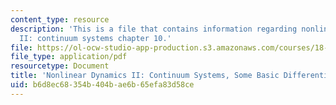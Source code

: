 ```yaml
---
content_type: resource
description: 'This is a file that contains information regarding nonlinear dynamics
  II: continuum systems chapter 10.'
file: https://ol-ocw-studio-app-production.s3.amazonaws.com/courses/18-354j-nonlinear-dynamics-ii-continuum-systems-spring-2015/b6d8ec68354b404bae6b65efa83d58ce_MIT18_354JS15_Ch10.pdf
file_type: application/pdf
resourcetype: Document
title: 'Nonlinear Dynamics II: Continuum Systems, Some Basic Differential Geometry'
uid: b6d8ec68-354b-404b-ae6b-65efa83d58ce
---
```

